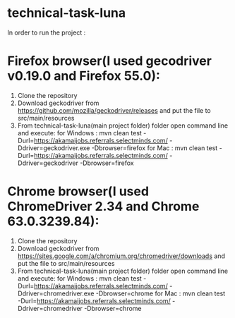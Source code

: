 # technical-task-luna
In order to run the project :
# Firefox browser(I used gecodriver v0.19.0 and Firefox 55.0):
1. Clone the repository
2. Download geckodriver from https://github.com/mozilla/geckodriver/releases and put the file to src/main/resources  
3. From technical-task-luna(main project folder) folder open command line and execute:
for Windows : mvn clean test -Durl=https://akamaijobs.referrals.selectminds.com/ -Ddriver=geckodriver.exe -Dbrowser=firefox
for Mac :	  mvn clean test -Durl=https://akamaijobs.referrals.selectminds.com/ -Ddriver=geckodriver -Dbrowser=firefox
# Chrome browser(I used ChromeDriver 2.34 and Chrome 63.0.3239.84):
1. Clone the repository
2. Download geckodriver from https://sites.google.com/a/chromium.org/chromedriver/downloads and put the file to src/main/resources 
3. From technical-task-luna(main project folder) folder open command line and execute:
for Windows : mvn clean test -Durl=https://akamaijobs.referrals.selectminds.com/ -Ddriver=chromedriver.exe -Dbrowser=chrome
for Mac :	  mvn clean test -Durl=https://akamaijobs.referrals.selectminds.com/ -Ddriver=chromedriver -Dbrowser=chrome
